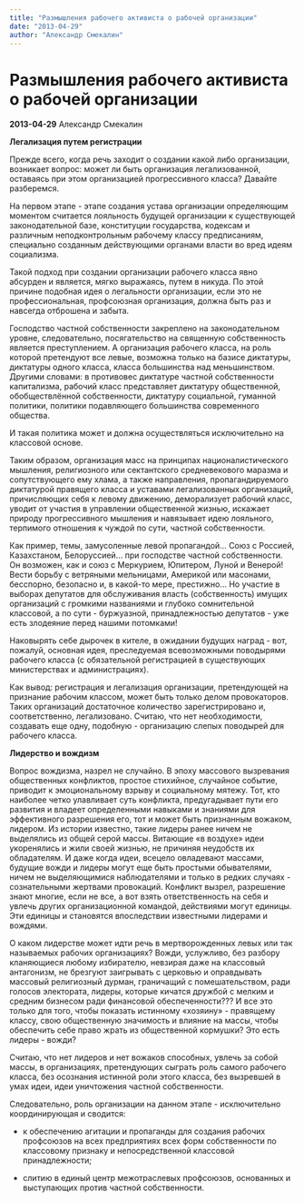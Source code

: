 ```yaml
---
title: "Размышления рабочего активиста о рабочей организации"
date: "2013-04-29"
author: "Александр Смекалин"
---
```


# Размышления рабочего активиста о рабочей организации

**2013-04-29** Александр Смекалин

**Легализация путем регистрации**

Прежде всего, когда речь заходит о создании какой либо организации, возникает вопрос: может ли быть организация легализованной, оставаясь при этом организацией прогрессивного класса? Давайте разберемся.

На первом этапе - этапе создания устава организации определяющим моментом считается лояльность будущей организации к существующей законодательной базе, конституции государства, кодексам и различным неподконтрольным рабочему классу предписаниям, специально созданным действующими органами власти во вред идеям социализма.

Такой подход при создании организации рабочего класса явно абсурден и является, мягко выражаясь, путем в никуда. По этой причине подобная идея о легальности организации, если это не профессиональная, профсоюзная организация, должна быть раз и навсегда отброшена и забыта.

Господство частной собственности закреплено на законодательном уровне, следовательно, посягательство на священную собственность является преступлением. А организация рабочего класса, на роль которой претендуют все левые, возможна только на базисе диктатуры, диктатуры одного класса, класса большинства над меньшинством. Другими словами: в противовес диктатуре частной собственности капитализма, рабочий класс представляет диктатуру общественной, обобществлённой собственности, диктатуру социальной, гуманной политики, политики подавляющего большинства современного общества.

И такая политика может и должна осуществляться исключительно на классовой основе.

Таким образом, организация масс на принципах националистического мышления, религиозного или сектантского средневекового маразма и сопутствующего ему хлама, а также направления, пропагандируемого диктатурой правящего класса и уставами легализованных организаций, причисляющих себя к левому движению, деморализует рабочий класс, уводит от участия в управлении общественной жизнью, искажает природу прогрессивного мышления и навязывает идею лояльного, терпимого отношения к чуждой по сути, частной собственности.

Как пример, темы, замусоленные левой пропагандой... Союз с Россией, Казахстаном, Белоруссией... при господстве частной собственности. Он возможен, как и союз с Меркурием, Юпитером, Луной и Венерой! Вести борьбу с ветряными мельницами, Америкой или масонами, бесспорно, безопасно и, в какой-то мере, престижно... Но участие в выборах депутатов для обслуживания власть (собственность) имущих организаций с громкими названиями и глубоко сомнительной классовой, а по сути - буржуазной, принадлежностью депутатов - уже есть злодеяние перед нашими потомками!

Наковырять себе дырочек в кителе, в ожидании будущих наград - вот, пожалуй, основная идея, преследуемая всевозможными поводырями рабочего класса (с обязательной регистрацией в существующих министерствах и администрациях).

Как вывод: регистрация и легализация организации, претендующей на признание рабочим классом, может быть только делом провокаторов. Таких организаций достаточное количество зарегистрировано и, соответственно, легализовано. Считаю, что нет необходимости, создавать еще одну, подобную - организацию слепых поводырей для рабочего класса.

**Лидерство и вождизм**

Вопрос вождизма, назрел не случайно. В эпоху массового вызревания общественных конфликтов, простое стихийное, случайное событие, приводит к эмоциональному взрыву и социальному мятежу. Тот, кто наиболее четко улавливает суть конфликта, предугадывает пути его развития и владеет определенными навыками и знаниями для эффективного разрешения его, тот и может быть признанным вожаком, лидером. Из истории известно, такие лидеры ранее ничем не выделялись из общей серой массы. Витающие «в воздухе» идеи укоренялись и жили своей жизнью, не причиняя неудобств их обладателям. И даже когда идеи, всецело овладевают массами, будущие вожди и лидеры могут еще быть простыми обывателями, ничем не выделяющимися наблюдателями и только в редких случаях - сознательными жертвами провокаций. Конфликт вызрел, разрешение знают многие, если не все, а вот взять ответственность на себя и увлечь других организационной командой, действиями могут единицы. Эти единицы и становятся впоследствии известными лидерами и вождями.

О каком лидерстве может идти речь в мертворожденных левых или так называемых рабочих организациях? Вожди, услужливо, без разбору кланяющиеся любому избирателю, невзирая даже на классовый антагонизм, не брезгуют заигрывать с церковью и оправдывать массовый религиозный дурман, граничащий с помешательством, ради голосов электората, лидеры, которые кичатся дружбой с мелким и средним бизнесом ради финансовой обеспеченности??? И все это только для того, чтобы показать истинному «хозяину» - правящему классу, свою общественную значимость и влияние на массы, чтобы обеспечить себе право жрать из общественной кормушки? Это есть лидеры - вожди?

Считаю, что нет лидеров и нет вожаков способных, увлечь за собой массы, в организациях, претендующих сыграть роль самого рабочего класса, без осознания истинной роли этого класса, без вызревшей в умах идеи, идеи уничтожения частной собственности.

Следовательно, роль организации на данном этапе - исключительно координирующая и сводится:

- к обеспечению агитации и пропаганды для создания рабочих профсоюзов на всех предприятиях всех форм собственности по классовому признаку и непосредственной классовой принадлежности;

- слитию в единый центр межотраслевых профсоюзов, основанных и выступающих против частной собственности.